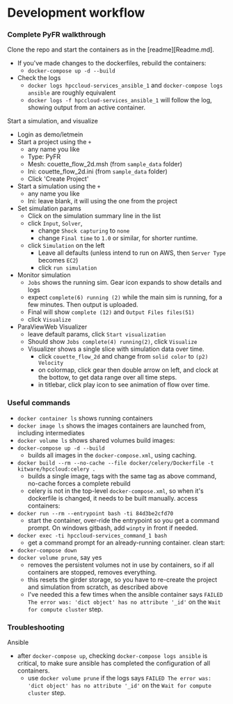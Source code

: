 # Development workflow

### Complete PyFR walkthrough

Clone the repo and start the containers as in the [readme][Readme.md].
* If you've made changes to the dockerfiles, rebuild the containers:
  * `docker-compose up -d --build`
* Check the logs
  * `docker logs hpccloud-services_ansible_1` and `docker-compose logs ansible` are roughly equivalent
  * `docker logs -f hpccloud-services_ansible_1` will follow the log, showing output from an active container.

Start a simulation, and visualize
* Login as demo/letmein
* Start a project using the `+`
  * any name you like
  * Type: PyFR
  * Mesh: couette_flow_2d.msh (from `sample_data` folder)
  * Ini: couette_flow_2d.ini (from `sample_data` folder)
  * Click 'Create Project'
* Start a simulation using the `+`
  * any name you like
  * Ini: leave blank, it will using the one from the project
* Set simulation params
  * Click on the simulation summary line in the list
  * click `Input`, `Solver`,
    * change `Shock capturing` to `none`
    * change `Final time` to `1.0` or similar, for shorter runtime.
  * click `Simulation` on the left
    * Leave all defaults (unless intend to run on AWS, then `Server Type` becomes `EC2`)
    * click `run simulation`
* Monitor simulation
  * `Jobs` shows the running sim. Gear icon expands to show details and logs
  * expect `complete(6) running (2)` while the main sim is running, for a few minutes. Then output is uploaded.
  * Final will show `complete (12)` and `Output Files files(51)`
  * click `Visualize`
* ParaViewWeb Visualizer
  * leave default params, click `Start visualization`
  * Should show `Jobs complete(4) running(2)`, click `Visualize`
  * Visualizer shows a single slice with simulation data over time.
    * click `couette_flow_2d` and change from `solid color` to `(p2) Velocity`
    * on colormap, click gear then double arrow on left, and clock at the bottow, to get data range over all time steps.
    * in titlebar, click play icon to see animation of flow over time.

### Useful commands
* `docker container ls` shows running containers
* `docker image ls` shows the images containers are launched from, including intermediates
* `docker volume ls` shows shared volumes
build images:
* `docker-compose up -d --build`
  * builds all images in the `docker-compose.xml`, using caching.
* `docker build --rm --no-cache --file docker/celery/Dockerfile -t kitware/hpccloud:celery .`
  * builds a single image, tags with the same tag as above command, no-cache forces a complete rebuild
  * celery is not in the top-level `docker-compose.xml`, so when it's dockerfile is changed, it needs to be built manually.
access containers:
* `docker run --rm --entrypoint bash -ti 84d3be2cfd70`
  * start the container, over-ride the entrypoint so you get a command prompt. On windows gitbash, add `winpty` in front if needed.
* `docker exec -ti hpccloud-services_command_1 bash`
  * get a command prompt for an already-running container.
clean start:
* `docker-compose down`
* `docker volume prune`, say `y`es
  * removes the persistent volumes not in use by containers, so if all containers are stopped, removes everything.
  * this resets the girder storage, so you have to re-create the project and simulation from scratch, as described above
  * I've needed this a few times when the ansible container says `FAILED The error was: 'dict object' has no attribute '_id'` on the `Wait for compute cluster` step.

### Troubleshooting
Ansible
* after `docker-compose up`, checking `docker-compose logs ansible` is critical, to make sure ansible has completed the configuration of all containers.
  * use `docker volume prune` if the logs says `FAILED The error was: 'dict object' has no attribute '_id'` on the `Wait for compute cluster` step.
